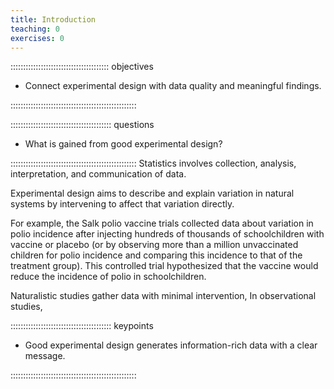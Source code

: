 ```yaml
---
title: Introduction
teaching: 0
exercises: 0
---
```


::::::::::::::::::::::::::::::::::::::: objectives

- Connect experimental design with data quality and meaningful findings.

::::::::::::::::::::::::::::::::::::::::::::::::::

:::::::::::::::::::::::::::::::::::::::: questions

- What is gained from good experimental design?

::::::::::::::::::::::::::::::::::::::::::::::::::
Statistics involves collection, analysis, interpretation, and communication of
data. 

Experimental design aims to describe and explain variation in natural systems by
intervening to affect that variation directly. 

 For example, the Salk polio vaccine trials
collected data about variation in polio incidence after injecting hundreds of 
thousands of schoolchildren with vaccine or placebo (or by observing more than a
million unvaccinated children for polio incidence and comparing this incidence
to that of the treatment group). This controlled trial hypothesized that the
vaccine would reduce the incidence of polio in schoolchildren.

Naturalistic studies gather data with minimal intervention, 
In observational studies, 

:::::::::::::::::::::::::::::::::::::::: keypoints

- Good experimental design generates information-rich data with a clear message.

::::::::::::::::::::::::::::::::::::::::::::::::::


